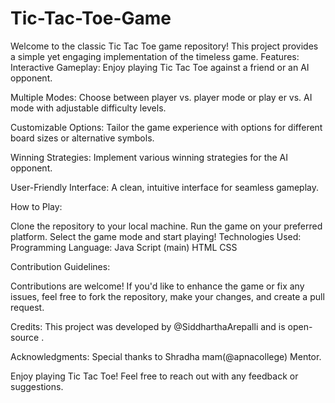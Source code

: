 # Tic-Tac-Toe-Game
Welcome to the classic Tic Tac Toe game repository! This project provides a simple yet engaging implementation of the timeless game.
Features:
Interactive Gameplay: Enjoy playing Tic Tac Toe against a friend or an AI opponent.


Multiple Modes: Choose between player vs. player mode or play  er vs. AI mode with adjustable difficulty levels.


Customizable Options: Tailor the game experience with options for different board sizes or alternative symbols.

Winning Strategies: Implement various winning strategies for the AI opponent.

User-Friendly Interface: A clean, intuitive interface for seamless gameplay.

How to Play:

Clone the repository to your local machine.
Run the game on your preferred platform.
Select the game mode and start playing!
Technologies Used:
Programming Language: Java Script (main) HTML CSS

Contribution Guidelines:

Contributions are welcome! If you'd like to enhance the game or fix any issues, feel free to fork the repository, make your changes, and create a pull request.

Credits:
This project was developed by @SiddharthaArepalli and is open-source .



Acknowledgments:
Special thanks to Shradha mam(@apnacollege) Mentor.

Enjoy playing Tic Tac Toe! Feel free to reach out with any feedback or suggestions.

